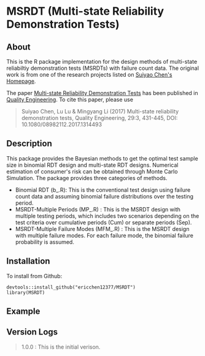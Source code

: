 # MSRDT (Multi-state Reliability Demonstration Tests)
## About
This is the R package implementation for the design methods of multi-state reliabiltiy demonstration tests (MSRDTs) with failure count data. The original work is from one of the research projects listed on [Suiyao Chen's Homepage](https://sites.google.com/mail.usf.edu/suiyaochen-professional/publication?authuser=0). 

The paper [Multi-state Reliability Demonstration Tests](https://www.researchgate.net/publication/315955046_Multi-State_Reliability_Demonstration_Tests) has been published in [Quality Engineering](https://www.tandfonline.com/eprint/6aSdzucbThJSnxZMZira/full). To cite this paper, please use 
> Suiyao Chen, Lu Lu & Mingyang Li (2017) Multi-state reliability demonstration tests, Quality Engineering, 29:3, 431-445, DOI: 10.1080/08982112.2017.1314493
## Description
This package provides the Bayesian methods to get the optimal test sample size in binomial RDT design and multi-state RDT designs. Numerical estimation of consumer's risk can be obtained through Monte Carlo Simulation. The package provides three categories of methods.
* Binomial RDT (b_.R): This is the conventional test design using failure count data and assuming binomial failure distributions over the testing period.
* MSRDT-Multiple Periods (MP_.R) : This is the MSRDT design with multiple testing periods, which includes two scenarios depending on the test criteria over cumulative periods (Cum) or separate periods (Sep). 
* MSRDT-Multiple Failure Modes (MFM_.R) : This is the MSRDT design with multiple failure modes. For each failure mode, the binomial failure probability is assumed.
## Installation
To install from Github:
```
devtools::install_github("ericchen12377/MSRDT")
library(MSRDT)
```
## Example
## Version Logs
> 1.0.0 : This is the initial verison.
